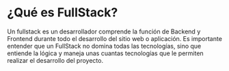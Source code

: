 # ¿Qué es FullStack?

Un fullstack es un desarrollador comprende la función de Backend y Frontend durante todo el desarrollo del sitio web o aplicación. Es importante entender que un FullStack no domina todas las tecnologías, sino que entiende la lógica y maneja unas cuantas tecnologías que le permiten realizar el desarrollo del proyecto.
